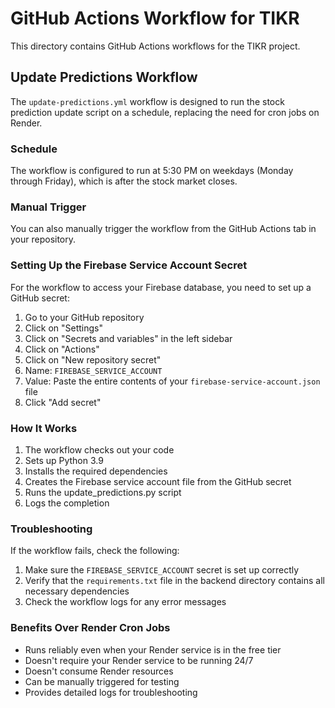 # GitHub Actions Workflow for TIKR

This directory contains GitHub Actions workflows for the TIKR project.

## Update Predictions Workflow

The `update-predictions.yml` workflow is designed to run the stock prediction update script on a schedule, replacing the need for cron jobs on Render.

### Schedule

The workflow is configured to run at 5:30 PM on weekdays (Monday through Friday), which is after the stock market closes.

### Manual Trigger

You can also manually trigger the workflow from the GitHub Actions tab in your repository.

### Setting Up the Firebase Service Account Secret

For the workflow to access your Firebase database, you need to set up a GitHub secret:

1. Go to your GitHub repository
2. Click on "Settings"
3. Click on "Secrets and variables" in the left sidebar
4. Click on "Actions"
5. Click on "New repository secret"
6. Name: `FIREBASE_SERVICE_ACCOUNT`
7. Value: Paste the entire contents of your `firebase-service-account.json` file
8. Click "Add secret"

### How It Works

1. The workflow checks out your code
2. Sets up Python 3.9
3. Installs the required dependencies
4. Creates the Firebase service account file from the GitHub secret
5. Runs the update_predictions.py script
6. Logs the completion

### Troubleshooting

If the workflow fails, check the following:

1. Make sure the `FIREBASE_SERVICE_ACCOUNT` secret is set up correctly
2. Verify that the `requirements.txt` file in the backend directory contains all necessary dependencies
3. Check the workflow logs for any error messages

### Benefits Over Render Cron Jobs

- Runs reliably even when your Render service is in the free tier
- Doesn't require your Render service to be running 24/7
- Doesn't consume Render resources
- Can be manually triggered for testing
- Provides detailed logs for troubleshooting
